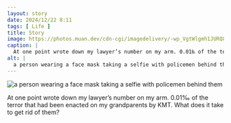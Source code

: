 ```yaml
---
layout: story
date: 2024/12/22 8:11
tags: [ Life ]
title: Story
image: https://photos.muan.dev/cdn-cgi/imagedelivery/-wp_VgtWlgmh1JURQ8t1mg/67e25d1b-cd49-4592-6236-df3b0c79b100/public
caption: |
  At one point wrote down my lawyer’s number on my arm. 0.01‰ of the terror that had been enacted on my grandparents by KMT. What does it take to get rid of them?
alt: |
  a person wearing a face mask taking a selfie with policemen behind them
---
```



![a person wearing a face mask taking a selfie with policemen behind them](https://photos.muan.dev/cdn-cgi/imagedelivery/-wp_VgtWlgmh1JURQ8t1mg/67e25d1b-cd49-4592-6236-df3b0c79b100/public)

At one point wrote down my lawyer’s number on my arm. 0.01‰ of the terror that had been enacted on my grandparents by KMT. What does it take to get rid of them?
